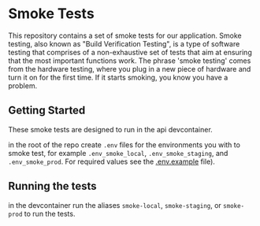 # Smoke Tests

This repository contains a set of smoke tests for our application. Smoke testing, also known as "Build Verification Testing", is a type of software testing that comprises of a non-exhaustive set of tests that aim at ensuring that the most important functions work. The phrase 'smoke testing' comes from the hardware testing, where you plug in a new piece of hardware and turn it on for the first time. If it starts smoking, you know you have a problem.

## Getting Started

These smoke tests are designed to run in the api devcontainer.

in the root of the repo create `.env` files for the environments you with to smoke test, for example `.env_smoke_local`, `.env_smoke_staging`, and `.env_smoke_prod`. For required values see the [.env.example](.env.example) file).

## Running the tests

in the devcontainer run the aliases `smoke-local`, `smoke-staging`, or `smoke-prod` to run the tests.

